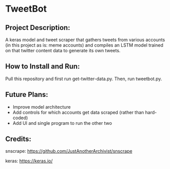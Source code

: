 # TweetBot

## Project Description:

A keras model and tweet scraper that gathers tweets from various accounts (in this project as is: meme accounts) and compiles an LSTM model trained on that twitter content data to generate its own tweets.

## How to Install and Run:

Pull this repository and first run get-twitter-data.py. Then, run tweetbot.py.

## Future Plans:

* Improve model architecture
* Add controls for which accounts get data scraped (rather than hard-coded)
* Add UI and single program to run the other two

## Credits:

snscrape: https://github.com/JustAnotherArchivist/snscrape

keras: https://keras.io/
